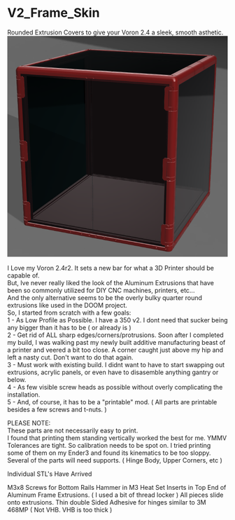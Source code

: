# V2_Frame_Skin  
Rounded Extrusion Covers to give your Voron 2.4 a sleek, smooth asthetic.  
![](Gallery/Frame%20Skin%20v0.1%20-%20350mm%20(1)%20v3.png)  
  
I Love my Voron 2.4r2. It sets a new bar for what a 3D Printer should be capable of.  
But, Ive never really liked the look of the Aluminum Extrusions that have been so commonly utilized for DIY CNC machines, printers, etc...  
And the only alternative seems to be the overly bulky quarter round extrusions like used in the DOOM project.  
So, I started from scratch with a few goals:  
 1 - As Low Profile as Possible. I have a 350 v2. I dont need that sucker being any bigger than it has to be ( or already is )  
 2 - Get rid of ALL sharp edges/corners/protrusions. Soon after I completed my build, I was walking past my newly built additive manufacturing beast of a printer and veered a bit too close. A corner caught just above my hip and left a nasty cut. Don't want to do that again.  
 3 - Must work with existing build. I didnt want to have to start swapping out extrusions, acrylic panels, or even have to disasemble anything gantry or below.  
 4 - As few visible screw heads as possible without overly complicating the installation.  
 5 - And, of course, it has to be a "printable" mod. ( All parts are printable besides a few screws and t-nuts. )  
   
 PLEASE NOTE:  
 These parts are not necessarily easy to print.  
 I found that printing them standing vertically worked the best for me. YMMV  
 Tolerances are tight. So calibration needs to be spot on. I tried printing some of them on my Ender3 and found its kinematics to be too sloppy.  
 Several of the parts will need supports. ( Hinge Body, Upper Corners, etc )  
 
 Individual STL's Have Arrived
 
 M3x8 Screws for Bottom Rails
 Hammer in M3 Heat Set Inserts in Top End of Aluminum Frame Extrusions. ( I used a bit of thread locker )
 All pieces slide onto extrusions.
 Thin double Sided Adhesive for hinges similar to 3M 468MP ( Not VHB. VHB is too thick )
 
